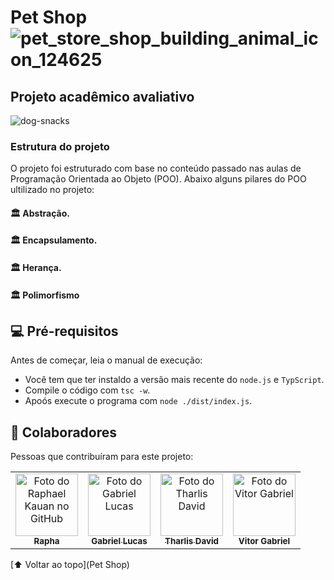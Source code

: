 # Pet Shop ![pet_store_shop_building_animal_icon_124625](https://user-images.githubusercontent.com/69332675/193919233-c65d5614-6429-4a9a-b0a8-74164e5e6716.png)

## Projeto acadêmico avaliativo
![dog-snacks](https://user-images.githubusercontent.com/69332675/193920027-1d90bfe6-d135-4650-a8a9-cef5bc98a773.gif)

### Estrutura do projeto 

O projeto foi estruturado com base no conteúdo passado nas aulas de Programação Orientada ao Objeto (POO). Abaixo alguns pilares do POO ultilizado no projeto:

#### 🏛️ Abstração. 
#### 🏛️ Encapsulamento.
#### 🏛️ Herança.
#### 🏛️ Polimorfismo



## 💻 Pré-requisitos

Antes de começar, leia o manual de execução:
<!---Estes são apenas requisitos de exemplo. Adicionar, duplicar ou remover conforme necessário--->
* Você tem que ter instaldo a versão mais recente do `node.js` e `TypScript`.
* Compile o código  com `tsc -w`.
* Apoós execute o programa com `node ./dist/index.js`.

## 🤝 Colaboradores

Pessoas que contribuíram para este projeto:

<table>
  <tr>
    <td align="center">
      <a href="#">
        <img src="https://avatars.githubusercontent.com/u/111379005?v=4" width="100px;" alt="Foto do Raphael Kauan no GitHub"/><br>
        <sub>
          <b>Rapha</b>
        </sub>
      </a>
    </td>
    <td align="center">
      <a href="#">
        <img src="https://avatars.githubusercontent.com/u/69332675?s=400&u=787304bd10de7c3903e738b7dd550088e47629ce&v=4" width="100px;" alt="Foto do Gabriel Lucas"/><br>
        <sub>
          <b>Gabriel Lucas</b>
        </sub>
      </a>
    </td>
    <td align="center">
      <a href="#">
        <img src="https://avatars.githubusercontent.com/u/111389681?v=4" width="100px;" alt="Foto do Tharlis David"/><br>
        <sub>
          <b>Tharlis David</b>
        </sub>
      </a>
    </td>
    <td align="center">
        <img src="https://avatars.githubusercontent.com/u/111389681?v=4" width="100px;" alt="Foto do Vitor Gabriel"/><br>
        <sub>
          <b>Vitor Gabriel</b>
        </sub>
    </td>
  </tr>
</table>

[⬆ Voltar ao topo](Pet Shop)<br>
